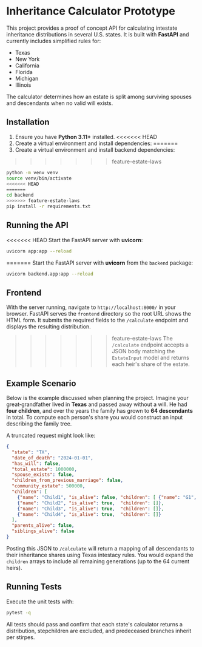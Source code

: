# Inheritance Calculator Prototype

This project provides a proof of concept API for calculating intestate inheritance distributions in several U.S. states.  It is built with **FastAPI** and currently includes simplified rules for:

- Texas
- New York
- California
- Florida
- Michigan
- Illinois

The calculator determines how an estate is split among surviving spouses and descendants when no valid will exists.

## Installation

1. Ensure you have **Python 3.11+** installed.
<<<<<<< HEAD
2. Create a virtual environment and install dependencies:
=======
2. Create a virtual environment and install backend dependencies:
>>>>>>> feature-estate-laws

```bash
python -m venv venv
source venv/bin/activate
<<<<<<< HEAD
=======
cd backend
>>>>>>> feature-estate-laws
pip install -r requirements.txt
```

## Running the API

<<<<<<< HEAD
Start the FastAPI server with **uvicorn**:

```bash
uvicorn app:app --reload
```

=======
Start the FastAPI server with **uvicorn** from the `backend` package:

```bash
uvicorn backend.app:app --reload
```

## Frontend

With the server running, navigate to `http://localhost:8000/` in your browser.
FastAPI serves the `frontend` directory so the root URL shows the HTML form.
It submits the required fields to the `/calculate` endpoint and displays the
resulting distribution.

>>>>>>> feature-estate-laws
The `/calculate` endpoint accepts a JSON body matching the `EstateInput` model and returns each heir's share of the estate.

## Example Scenario

Below is the example discussed when planning the project.  Imagine your great‑grandfather lived in **Texas** and passed away without a will.  He had **four children**, and over the years the family has grown to **64 descendants** in total.  To compute each person's share you would construct an input describing the family tree.

A truncated request might look like:

```json
{
  "state": "TX",
  "date_of_death": "2024-01-01",
  "has_will": false,
  "total_estate": 1000000,
  "spouse_exists": false,
  "children_from_previous_marriage": false,
  "community_estate": 500000,
  "children": [
    {"name": "Child1", "is_alive": false, "children": [ {"name": "G1", "is_alive": true, "children": []} ]},
    {"name": "Child2", "is_alive": true,  "children": []},
    {"name": "Child3", "is_alive": true,  "children": []},
    {"name": "Child4", "is_alive": true,  "children": []}
  ],
  "parents_alive": false,
  "siblings_alive": false
}
```

Posting this JSON to `/calculate` will return a mapping of all descendants to their inheritance shares using Texas intestacy rules.  You would expand the `children` arrays to include all remaining generations (up to the 64 current heirs).

## Running Tests

Execute the unit tests with:

```bash
pytest -q
```

All tests should pass and confirm that each state's calculator returns a distribution, stepchildren are excluded, and predeceased branches inherit per stirpes.

